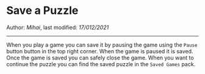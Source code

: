 # Save a Puzzle

Author: *Mihai*, last modified: _17/012/2021_

---

When you play a game you can save it by pausing the game using the `Pause` button button in the top right corner.
When the game is paused it is saved.
Once the game is saved you can safely close the game.
When you want to continue the puzzle you can find the saved puzzle in the `Saved Games` pack.